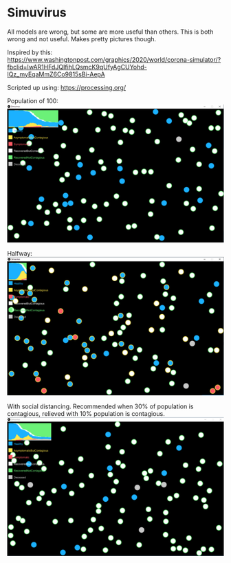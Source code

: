 # Simuvirus
All models are wrong, but some are more useful than others. This is both wrong and not useful. Makes pretty pictures though.

Inspired by this: https://www.washingtonpost.com/graphics/2020/world/corona-simulator/?fbclid=IwAR1HFdJQIfihLQsmcK9qUfyAgCUYohd-lQz_myEqaMmZ6Co9815sBi-AepA

Scripted up using: https://processing.org/

Population of 100:
<img src="img/ex2.png">

Halfway: 
<img src="img/ex3.png">


With social distancing. Recommended when 30% of population is contagious, relieved with 10% population is contagious.
<img src="img/social-distancing.png">